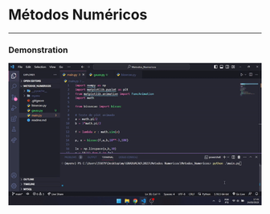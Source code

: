 # Métodos Numéricos
<hr/>

### Demonstration


<p align="center">
    <img src = "/assets/video-to-gif.gif">
</p>
